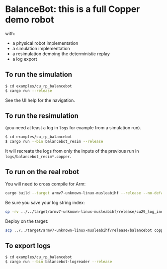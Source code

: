 # BalanceBot: this is a full Copper demo robot

with:

- a physical robot implementation
- a simulation implementation
- a resimulation demoing the deterministic replay
- a log export

## To run the simulation

```bash
$ cd examples/cu_rp_balancebot
$ cargo run --release 
```

See the UI help for the navigation.

## To run the resimulation

(you need at least a log in `logs` for example from a simulation run).

```bash
$ cd examples/cu_rp_balancebot
$ cargo run --bin balancebot_resim --release
```

It will recreate the logs from only the inputs of the previous run in `logs/balancebot_resim*.copper`.

## To run on the real robot

You will need to cross compile for Arm:

```bash
cargo build --target armv7-unknown-linux-musleabihf --release --no-default-features
```

Be sure you save your log string index:

```bash
cp -rv ../../target/armv7-unknown-linux-musleabihf/release/cu29_log_index .  # or anywhere you want
```

Deploy on the target:

```bash
scp ../../target/armv7-unknown-linux-musleabihf/release/balancebot copperconfig.ron copper7:copper/  # change to match your target
```

## To export logs

```bash
$ cd examples/cu_rp_balancebot
$ cargo run --bin balancebot-logreader --release
```

